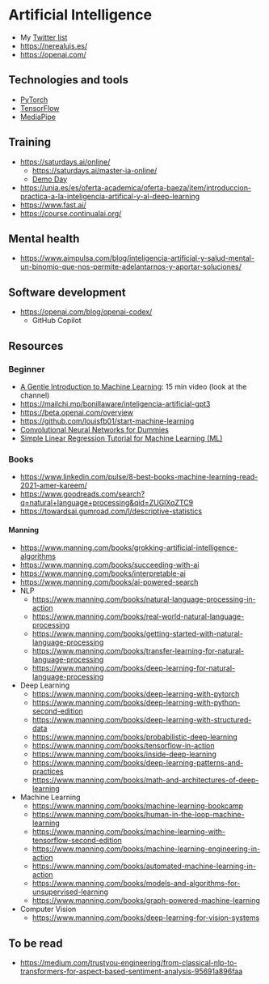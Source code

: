 # Artificial Intelligence
- My [Twitter list](https://twitter.com/i/lists/1528126038936588290)
- https://nerealuis.es/
- https://openai.com/

## Technologies and tools
- [PyTorch](https://pytorch.org/)
- [TensorFlow](https://www.tensorflow.org/resources/learn-ml)
- [MediaPipe](https://github.com/google/mediapipe)

## Training
- https://saturdays.ai/online/
  - https://saturdays.ai/master-ia-online/
  - [Demo Day](https://www.youtube.com/watch?v=c3x6q36DnuU)
- https://unia.es/es/oferta-academica/oferta-baeza/item/introduccion-practica-a-la-inteligencia-artifical-y-al-deep-learning
- https://www.fast.ai/
- https://course.continualai.org/

## Mental health
- https://www.aimpulsa.com/blog/inteligencia-artificial-y-salud-mental-un-binomio-que-nos-permite-adelantarnos-y-aportar-soluciones/

## Software development
- https://openai.com/blog/openai-codex/
  - GitHub Copilot

## Resources
### Beginner
- [A Gentle Introduction to Machine Learning](https://www.youtube.com/watch?v=Gv9_4yMHFhI): 15 min video (look at the channel)
- https://mailchi.mp/bonillaware/inteligencia-artificial-gpt3
- https://beta.openai.com/overview
- https://github.com/louisfb01/start-machine-learning
- [Convolutional Neural Networks for Dummies](https://towardsai.net/p/deep-learning/convolutional-neural-networks-for-dummies)
- [Simple Linear Regression Tutorial for Machine Learning (ML)](https://pub.towardsai.net/calculating-simple-linear-regression-and-linear-best-fit-an-in-depth-tutorial-with-math-and-python-804a0cb23660)

### Books
- https://www.linkedin.com/pulse/8-best-books-machine-learning-read-2021-amer-kareem/
- https://www.goodreads.com/search?q=natural+language+processing&qid=ZUGlXqZTC9
- https://towardsai.gumroad.com/l/descriptive-statistics

#### Manning
- https://www.manning.com/books/grokking-artificial-intelligence-algorithms
- https://www.manning.com/books/succeeding-with-ai
- https://www.manning.com/books/interpretable-ai
- https://www.manning.com/books/ai-powered-search
- NLP
  - https://www.manning.com/books/natural-language-processing-in-action
  - https://www.manning.com/books/real-world-natural-language-processing
  - https://www.manning.com/books/getting-started-with-natural-language-processing
  - https://www.manning.com/books/transfer-learning-for-natural-language-processing
  - https://www.manning.com/books/deep-learning-for-natural-language-processing
- Deep Learning
  - https://www.manning.com/books/deep-learning-with-pytorch
  - https://www.manning.com/books/deep-learning-with-python-second-edition
  - https://www.manning.com/books/deep-learning-with-structured-data
  - https://www.manning.com/books/probabilistic-deep-learning
  - https://www.manning.com/books/tensorflow-in-action
  - https://www.manning.com/books/inside-deep-learning
  - https://www.manning.com/books/deep-learning-patterns-and-practices
  - https://www.manning.com/books/math-and-architectures-of-deep-learning
- Machine Learning
  - https://www.manning.com/books/machine-learning-bookcamp
  - https://www.manning.com/books/human-in-the-loop-machine-learning
  - https://www.manning.com/books/machine-learning-with-tensorflow-second-edition
  - https://www.manning.com/books/machine-learning-engineering-in-action
  - https://www.manning.com/books/automated-machine-learning-in-action
  - https://www.manning.com/books/models-and-algorithms-for-unsupervised-learning
  - https://www.manning.com/books/graph-powered-machine-learning
- Computer Vision
  - https://www.manning.com/books/deep-learning-for-vision-systems


## To be read
- https://medium.com/trustyou-engineering/from-classical-nlp-to-transformers-for-aspect-based-sentiment-analysis-95691a896faa
